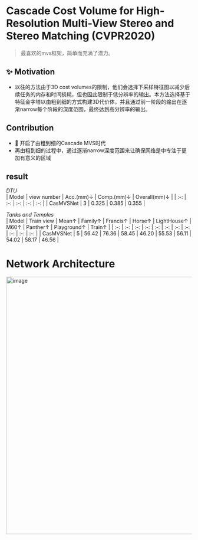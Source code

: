 # Cascade Cost Volume for High-Resolution Multi-View Stereo and Stereo Matching (CVPR2020)

> 最喜欢的mvs框架，简单而充满了潜力。

## :sparkles: Motivation
- 以往的方法由于3D cost volumes的限制，他们会选择下采样特征图以减少后续任务的内存和时间损耗，但也因此限制于低分辨率的输出。本方法选择基于特征金字塔以由粗到细的方式构建3D代价体，并且通过前一阶段的输出在逐渐narrow每个阶段的深度范围，最终达到高分辨率的输出。

## Contribution
- :dizzy: 开启了由粗到细的Cascade MVS时代
- 再由粗到细的过程中，通过逐渐narrow深度范围来让确保网络是中专注于更加有意义的区域

## result
 
*DTU*  
| Model | view number | Acc.(mm)↓ | Comp.(mm)↓ | Overall(mm)↓ |
| :-: | :-: | :-: | :-: | :-: |
| CasMVSNet | 3 | 0.325 | 0.385 | 0.355 |

*Tanks and Temples*  
| Model | Train view | Mean↑ | Family↑ | Francis↑ | Horse↑ | LightHouse↑ | M60↑ | Panther↑ | Playground↑ | Train↑ |
| :-: | :-: | :-: | :-: | :-: | :-: | :-: | :-: | :-: | :-: | :-: |
| CasMVSNet | 5 | 56.42 | 76.36 | 58.45 | 46.20 | 55.53 | 56.11 | 54.02 | 58.17 | 46.56 |

# Network Architecture

<img width="698" alt="image" src="https://github.com/elleryw0518/MVS/assets/101634608/4bc12e5e-6048-4ea6-9b81-64b599cafd22">

